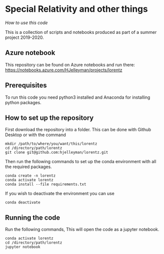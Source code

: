 # Special Relativity and other things

_How to use this code_

This is a collection of scripts and notebooks produced as part of a summer project 2019-2020.

## Azure notebook

This repository can be found on Azure notebooks and run there: https://notebooks.azure.com/HJelleyman/projects/lorentz

## Prerequisites

To run this code you need python3 installed and Anaconda for installing python packages.

## How to set up the repository

First download the repository into a folder. This can be done with Github Desktop or with the command
```
mkdir /path/to/where/you/want/this/lorentz
cd /directory/path/lorentz
git clone git@github.com:hjelleyman/lorentz.git
```
Then run the following commands to set up the conda environment with all the required packages.

```
conda create -n lorentz
conda activate lorentz
conda install --file requirements.txt
```
If you wish to deactivate the environment you can use
```
conda deactivate
```
## Running the code

Run the following commands, This will open the code as a jupyter notebook.
```
conda activate lorentz
cd /directory/path/lorentz
jupyter notebook
```